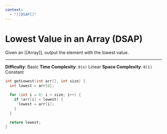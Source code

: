 ```yaml
---
context:
  - "[[DSAP]]"
---
```


# Lowest Value in an Array (DSAP)

Given an [[Array]], output the element with the lowest value.

---

**Difficulty**: Basic
**Time Complexity**: `0(n)` Linear
**Space Complexity**: `0(1)` Constant

```c
int getLowest(int arr[], int size) {
  int lowest = arr[0];

  for (int i = 0; i < size; i++) {
    if (arr[i] < lowest) {
      lowest = arr[i];
    }
  }

  return lowest;
}
```
